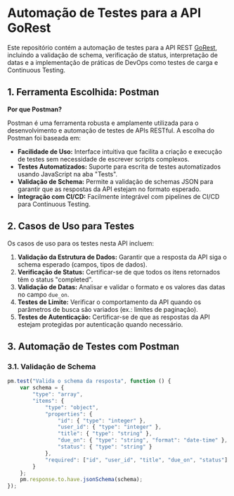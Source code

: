 # Automação de Testes para a API GoRest

Este repositório contém a automação de testes para a API REST [GoRest](https://gorest.co.in/), incluindo a validação de schema, verificação de status, interpretação de datas e a implementação de práticas de DevOps como testes de carga e Continuous Testing.

## 1. Ferramenta Escolhida: Postman

**Por que Postman?**

Postman é uma ferramenta robusta e amplamente utilizada para o desenvolvimento e automação de testes de APIs RESTful. A escolha do Postman foi baseada em:

- **Facilidade de Uso:** Interface intuitiva que facilita a criação e execução de testes sem necessidade de escrever scripts complexos.
- **Testes Automatizados:** Suporte para escrita de testes automatizados usando JavaScript na aba "Tests".
- **Validação de Schema:** Permite a validação de schemas JSON para garantir que as respostas da API estejam no formato esperado.
- **Integração com CI/CD:** Facilmente integrável com pipelines de CI/CD para Continuous Testing.

## 2. Casos de Uso para Testes

Os casos de uso para os testes nesta API incluem:

1. **Validação da Estrutura de Dados:** Garantir que a resposta da API siga o schema esperado (campos, tipos de dados).
2. **Verificação de Status:** Certificar-se de que todos os itens retornados têm o status "completed".
3. **Validação de Datas:** Analisar e validar o formato e os valores das datas no campo `due_on`.
4. **Testes de Limite:** Verificar o comportamento da API quando os parâmetros de busca são variados (ex.: limites de paginação).
5. **Testes de Autenticação:** Certificar-se de que as respostas da API estejam protegidas por autenticação quando necessário.

## 3. Automação de Testes com Postman

### 3.1. Validação de Schema

```javascript
pm.test("Valida o schema da resposta", function () {
    var schema = {
        "type": "array",
        "items": {
            "type": "object",
            "properties": {
                "id": { "type": "integer" },
                "user_id": { "type": "integer" },
                "title": { "type": "string" },
                "due_on": { "type": "string", "format": "date-time" },
                "status": { "type": "string" }
            },
            "required": ["id", "user_id", "title", "due_on", "status"]
        }
    };
    pm.response.to.have.jsonSchema(schema);
});
